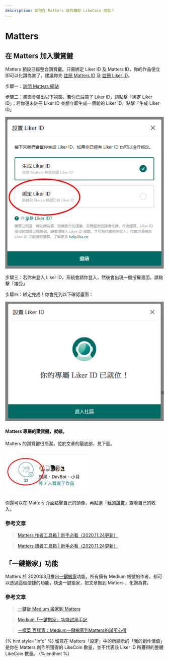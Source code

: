 ```yaml
---
description: 如何在 Matters 寫作賺取 LikeCoin 成就？
---
```


# Matters

## 在 Matters 加入讚賞鍵

Matters 預設已經整合讚賞鍵。只需綁定 Liker ID 及 Matters ID，你的作品便立即可以化讚為賞了，建議你先 [註冊 Matters ID](https://matters.news/) 及 [註冊 Liker ID](https://docs.like.co/v/zh/user-guide/liker-id/register)。

步驟一：[訪問 Matters 網站](https://matters.news/)

步驟二：畫面會彈出以下視窗。若你已註冊了 Liker ID，請點擊「綁定 Liker ID」；若你還未註冊 Liker ID 並想立即生成一個新的 Liker ID，點擊「生成 Liker ID」

![](../../.gitbook/assets/matters-1.png)

步驟三：若你未登入 Liker ID，系統會請你登入，然後會出現一個授權畫面。請點擊「接受」

步驟四：綁定完成！你會見到以下確認畫面：

![](../../.gitbook/assets/matters-2.png)

#### Matters 專屬的讚賞鍵，就緒。

Matters 的讚賞鍵很簡潔，位於文章的最底部，見下圖。

![](../../.gitbook/assets/matters-3.png)

你還可以在 Matters 介面點擊自己的頭像，再點選「[我的讚賞](https://matters.news/me/appreciations/received)」查看自己的收入。

### 參考文章

> [Matters 作者工具箱 \| 新手必看（2020.11.24更新）
](https://matters.news/@hi176/matters-%E4%BD%9C%E8%80%85%E5%B7%A5%E5%85%B7%E7%AE%B1-%E6%96%B0%E6%89%8B%E5%BF%85%E7%9C%8B-2020-11-24%E6%9B%B4%E6%96%B0-bafyreidh5ynfz4bn2szfeaapzwi4z4vfoybzdzdtaed7n6u6f7gljopima)

> [Matters 讀者工具箱 \| 新手必看（2020.11.24更新）
](https://matters.news/@hi176/matters-%E8%AE%80%E8%80%85%E5%B7%A5%E5%85%B7%E7%AE%B1-%E6%96%B0%E6%89%8B%E5%BF%85%E7%9C%8B-2020-11-24%E6%9B%B4%E6%96%B0-bafyreigxoumoklsjzpunibaoi36m3zkh3lrd23i63562gjin5yk3usypja)

## 「一鍵搬家」功能

Matters 於 2020年3月推出[一鍵搬家](https://matters.news/migration)功能，所有擁有 Medium 帳號的作者，都可以透過這個便捷的功能，快速一鍵搬家，把文章搬到 Matters ，化讚為賞。

### 參考文章

> [一鍵從 Medium 搬家到 Matters
](https://matters.news/@mingnhsu/%E4%B8%80%E9%8D%B5%E5%BE%9E-medium-%E6%90%AC%E5%AE%B6%E5%88%B0-matters-bafyreiggcgm7kn2el26rxsydny6obyklqlfo6rd3dphkc27olio4eqiyxi)

> [Medium「一鍵搬家」功能試用手記](https://matters.news/@fkh01/medium-%E4%B8%80%E9%8D%B5%E6%90%AC%E5%AE%B6-%E5%8A%9F%E8%83%BD%E8%A9%A6%E7%94%A8%E6%89%8B%E8%A8%98-bafyreigbozowkdvkn7hujosrwsgonjdyzhtohiunlkhsakmgxk2gr3og3a)

> [一樣菜 百樣賣：Medium一鍵搬家到Matters的試用心得
](https://matters.news/@islander/%E4%B8%80%E6%A8%A3%E8%8F%9C-%E7%99%BE%E6%A8%A3%E8%B3%A3-medium%E4%B8%80%E9%8D%B5%E6%90%AC%E5%AE%B6%E5%88%B0matters%E7%9A%84%E8%A9%A6%E7%94%A8%E5%BF%83%E5%BE%97-bafyreicoek6ybzguk3vwwtajuwt2dmxf5367qsahpgpstyp3sryu6wtfle)

{% hint style="info" %}
留意在 Matters「設定」中的所顯示的「我的創作價值」是你在 Matters 創作所獲得的 LikeCoin 數量，並不代表該 Liker ID 所獲得的整體 LikeCoin 數量。
{% endhint %}

